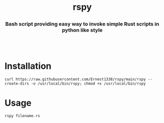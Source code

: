 <h1><p align=center>rspy</p></h1>
<h3><p align=center>Bash script providing easy way to invoke simple Rust scripts in python like style</p></h3>
<br \><br \>

# Installation
```
curl https://raw.githubusercontent.com/Ernest1338/rspy/main/rspy --create-dirs -o /usr/local/bin/rspy; chmod +x /usr/local/bin/rspy
```

# Usage
```
rspy filename.rs
```


